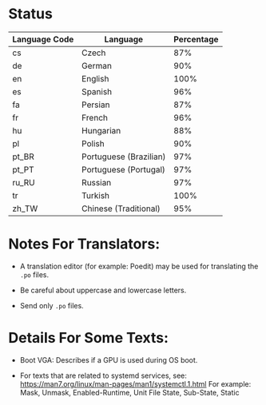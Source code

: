 # Status

| Language Code  | Language               | Percentage |
| -------------- | ---------------------- | ---------- |
| cs             | Czech                  | 87%        |
| de             | German                 | 90%        |
| en             | English                | 100%       |
| es             | Spanish                | 96%        |
| fa             | Persian                | 87%        |
| fr             | French                 | 96%        |
| hu             | Hungarian              | 88%        |
| pl             | Polish                 | 90%        |
| pt_BR          | Portuguese (Brazilian) | 97%        |
| pt_PT          | Portuguese (Portugal)  | 97%        |
| ru_RU          | Russian                | 97%        |
| tr             | Turkish                | 100%       |
| zh_TW          | Chinese (Traditional)  | 95%        |


# Notes For Translators:

- A translation editor (for example: Poedit) may be used for translating the ```.po``` files.

- Be careful about uppercase and lowercase letters.

- Send only ```.po``` files.


# Details For Some Texts:

- Boot VGA: Describes if a GPU is used during OS boot.

- For texts that are related to systemd services, see: https://man7.org/linux/man-pages/man1/systemctl.1.html
  For example: Mask, Unmask, Enabled-Runtime, Unit File State, Sub-State, Static

